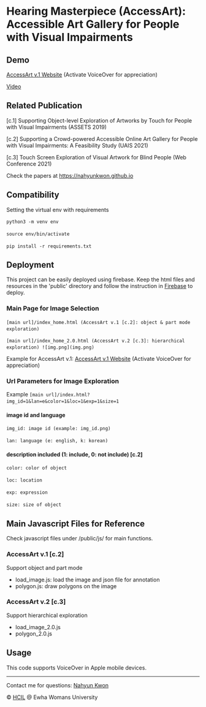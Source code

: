 # Hearing Masterpiece (AccessArt): Accessible Art Gallery for People with Visual Impairments

## Demo

[AccessArt v.1 Website](https://m-hearing-masterpiece.web.app/index_home.html) (Activate VoiceOver for appreciation)

[Video](https://www.youtube.com/watch?v=JpwQvlvhqLs)


## Related Publication
[c.1] Supporting Object-level Exploration of Artworks by Touch for People with Visual Impairments (ASSETS 2019)

[c.2] Supporting a Crowd-powered Accessible Online Art Gallery for People with Visual Impairments: A Feasibility Study (UAIS 2021) 

[c.3] Touch Screen Exploration of Visual Artwork for Blind People (Web Conference 2021)

Check the papers at https://nahyunkwon.github.io

## Compatibility


Setting the virtual env with requirements
```
python3 -m venv env 

source env/bin/activate 

pip install -r requirements.txt
```

## Deployment
This project can be easily deployed using firebase. 
Keep the html files and resources in the 'public' directory and follow the instruction in [Firebase](https://firebase.google.com/?gclid=CjwKCAjw5c6LBhBdEiwAP9ejG0Pg0Xe9mUSbWq5i8ofCSetqNvMXN4_UJZjVbtpeoPGZFgrn3yocIRoCQM8QAvD_BwE&gclsrc=aw.ds) to deploy.

### Main Page for Image Selection
`[main url]/index_home.html (AccessArt v.1 [c.2]: object & part mode exploration)
`

`[main url]/index_home_2.0.html (AccessArt v.2 [c.3]: hierarchical exploration)
![img.png](img.png)`

Example for AccessArt v.1: [AccessArt v.1 Website](https://m-hearing-masterpiece.web.app/index_home.html) (Activate VoiceOver for appreciation)


### Url Parameters for Image Exploration

Example
`[main url]/index.html?img_id=1&lan=e&color=1&loc=1&exp=1&size=1
`
#### image id and language
```
img_id: image id (example: img_id.png)

lan: language (e: english, k: korean)
```

#### description included (1: include, 0: not include) [c.2]
```
color: color of object

loc: location

exp: expression

size: size of object
```

## Main Javascript Files for Reference

Check javascript files under /public/js/ for main functions.

### AccessArt v.1 [c.2]
Support object and part mode
- load_image.js: load the image and json file for annotation
- polygon.js: draw polygons on the image

### AccessArt v.2 [c.3]
Support hierarchical exploration
- load_image_2.0.js
- polygon_2.0.js


## Usage
This code supports VoiceOver in Apple mobile devices. 

----
Contact me for questions: [Nahyun Kwon](https://nahyunkwon.github.io)

© [HCIL](https://hcil-ewha.github.io/homepage/) @ Ewha Womans University
